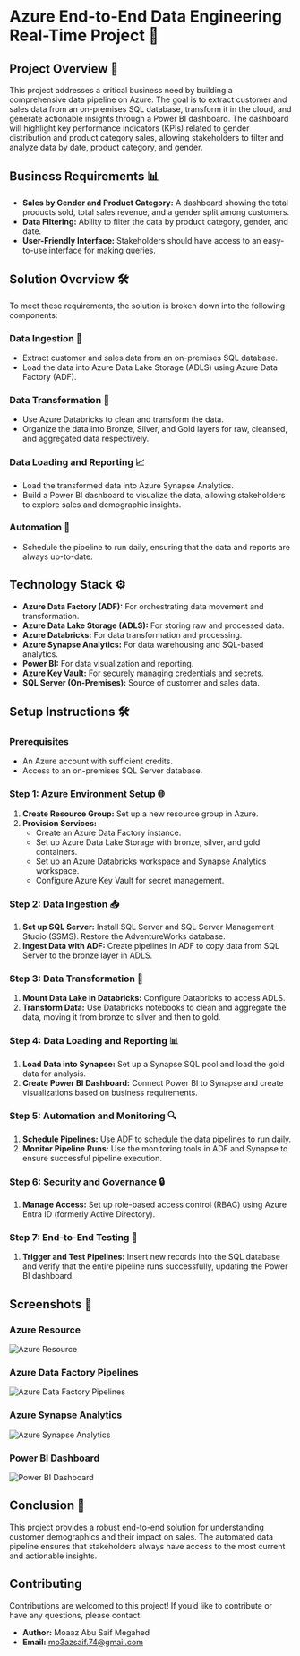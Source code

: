 # Azure End-to-End Data Engineering Real-Time Project 🚀

## Project Overview 🌟

This project addresses a critical business need by building a comprehensive data pipeline on Azure. The goal is to extract customer and sales data from an on-premises SQL database, transform it in the cloud, and generate actionable insights through a Power BI dashboard. The dashboard will highlight key performance indicators (KPIs) related to gender distribution and product category sales, allowing stakeholders to filter and analyze data by date, product category, and gender.

## Business Requirements 📊

- **Sales by Gender and Product Category:** A dashboard showing the total products sold, total sales revenue, and a gender split among customers.
- **Data Filtering:** Ability to filter the data by product category, gender, and date.
- **User-Friendly Interface:** Stakeholders should have access to an easy-to-use interface for making queries.

## Solution Overview 🛠️

To meet these requirements, the solution is broken down into the following components:

### Data Ingestion 💾

- Extract customer and sales data from an on-premises SQL database.
- Load the data into Azure Data Lake Storage (ADLS) using Azure Data Factory (ADF).

### Data Transformation 🔄

- Use Azure Databricks to clean and transform the data.
- Organize the data into Bronze, Silver, and Gold layers for raw, cleansed, and aggregated data respectively.

### Data Loading and Reporting 📈

- Load the transformed data into Azure Synapse Analytics.
- Build a Power BI dashboard to visualize the data, allowing stakeholders to explore sales and demographic insights.

### Automation 🔁

- Schedule the pipeline to run daily, ensuring that the data and reports are always up-to-date.

## Technology Stack ⚙️

- **Azure Data Factory (ADF):** For orchestrating data movement and transformation.
- **Azure Data Lake Storage (ADLS):** For storing raw and processed data.
- **Azure Databricks:** For data transformation and processing.
- **Azure Synapse Analytics:** For data warehousing and SQL-based analytics.
- **Power BI:** For data visualization and reporting.
- **Azure Key Vault:** For securely managing credentials and secrets.
- **SQL Server (On-Premises):** Source of customer and sales data.

## Setup Instructions 🛠️

### Prerequisites

- An Azure account with sufficient credits.
- Access to an on-premises SQL Server database.

### Step 1: Azure Environment Setup 🌐

1. **Create Resource Group:** Set up a new resource group in Azure.
2. **Provision Services:**
   - Create an Azure Data Factory instance.
   - Set up Azure Data Lake Storage with bronze, silver, and gold containers.
   - Set up an Azure Databricks workspace and Synapse Analytics workspace.
   - Configure Azure Key Vault for secret management.

### Step 2: Data Ingestion 📥

1. **Set up SQL Server:** Install SQL Server and SQL Server Management Studio (SSMS). Restore the AdventureWorks database.
2. **Ingest Data with ADF:** Create pipelines in ADF to copy data from SQL Server to the bronze layer in ADLS.

### Step 3: Data Transformation 🔧

1. **Mount Data Lake in Databricks:** Configure Databricks to access ADLS.
2. **Transform Data:** Use Databricks notebooks to clean and aggregate the data, moving it from bronze to silver and then to gold.

### Step 4: Data Loading and Reporting 📊

1. **Load Data into Synapse:** Set up a Synapse SQL pool and load the gold data for analysis.
2. **Create Power BI Dashboard:** Connect Power BI to Synapse and create visualizations based on business requirements.

### Step 5: Automation and Monitoring 🔍

1. **Schedule Pipelines:** Use ADF to schedule the data pipelines to run daily.
2. **Monitor Pipeline Runs:** Use the monitoring tools in ADF and Synapse to ensure successful pipeline execution.

### Step 6: Security and Governance 🔒

1. **Manage Access:** Set up role-based access control (RBAC) using Azure Entra ID (formerly Active Directory).

### Step 7: End-to-End Testing 🧪

1. **Trigger and Test Pipelines:** Insert new records into the SQL database and verify that the entire pipeline runs successfully, updating the Power BI dashboard.

## Screenshots 📸

### Azure Resource

![Azure Resource](https://github.com/user-attachments/assets/5482fd3a-e0fa-4f0b-92ff-01db6734c73f)

### Azure Data Factory Pipelines

![Azure Data Factory Pipelines](https://github.com/user-attachments/assets/aab9e937-babf-4608-a54d-12d2913ed3da)

### Azure Synapse Analytics

![Azure Synapse Analytics](https://github.com/user-attachments/assets/b800836f-a8e3-466a-8f95-c4cf481abb8b)

### Power BI Dashboard

![Power BI Dashboard](https://github.com/user-attachments/assets/65449c9a-9b14-411b-b046-8480d35d18f2)


## Conclusion 🎯

This project provides a robust end-to-end solution for understanding customer demographics and their impact on sales. The automated data pipeline ensures that stakeholders always have access to the most current and actionable insights.


## **Contributing**

Contributions are welcomed to this project! If you’d like to contribute or have any questions, please contact:

- **Author:** Moaaz Abu Saif Megahed
- **Email:** mo3azsaif.74@gmail.com
